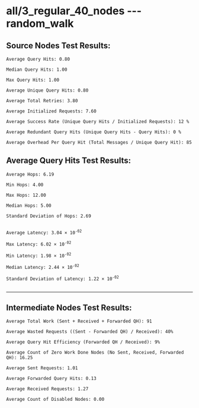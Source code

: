 # all/3_regular_40_nodes --- random_walk
## Source Nodes Test Results:
	Average Query Hits: 0.80

	Median Query Hits: 1.00

	Max Query Hits: 1.00

	Average Unique Query Hits: 0.80

	Average Total Retries: 3.80

	Average Initialized Requests: 7.60

	Average Success Rate (Unique Query Hits / Initialized Requests): 12 %

	Average Redundant Query Hits (Unique Query Hits - Query Hits): 0 %

	Average Overhead Per Query Hit (Total Messages / Unique Query Hit): 85



## Average Query Hits Test Results:
<pre><code>Average Hops: 6.19

Min Hops: 4.00

Max Hops: 12.00

Median Hops: 5.00

Standard Deviation of Hops: 2.69


Average Latency: 3.04 × 10<sup>-02</sup>

Max Latency: 6.02 × 10<sup>-02</sup>

Min Latency: 1.98 × 10<sup>-02</sup>

Median Latency: 2.44 × 10<sup>-02</sup>

Standard Deviation of Latency: 1.22 × 10<sup>-02</sup>

</code></pre>

---------------------------------------------
## Intermediate Nodes Test Results:

	Average Total Work (Sent + Received + Forwarded QH): 91

	Average Wasted Requests ((Sent - Forwarded QH) / Received): 40%

	Average Query Hit Efficiency (Forwarded QH / Received): 9%

	Average Count of Zero Work Done Nodes (No Sent, Received, Forwarded QH): 16.25

	Average Sent Requests: 1.01

	Average Forwarded Query Hits: 0.13

	Average Received Requests: 1.27

	Average Count of Disabled Nodes: 0.00

